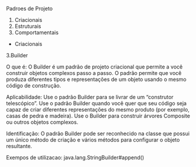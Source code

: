 Padroes de Projeto

1) Criacionais
2) Estruturais
3) Comportamentais

* Criacionais

3.Builder

O que é:
O Builder é um padrão de projeto criacional que permite a você construir objetos complexos passo a passo. O padrão permite que você produza diferentes tipos e representações de um objeto usando o mesmo código de construção.

Aplicabilidade:
Use o padrão Builder para se livrar de um “construtor telescópico”.
Use o padrão Builder quando você quer que seu código seja capaz de criar diferentes representações do mesmo produto (por exemplo, casas de pedra e madeira).
Use o Builder para construir árvores Composite ou outros objetos complexos.

Identificação:
O padrão Builder pode ser reconhecido na classe que possui um único método de criação e vários métodos para configurar o objeto resultante.

Exempos de utilizacao:
java.lang.StringBuilder#append()
